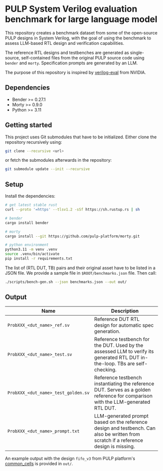 # PULP System Verilog evaluation benchmark for large language model

This repository creates a benchmark dataset from some of the open-source PULP
designs in System Verilog, with the goal of using the benchmark to assess
LLM-based RTL design and verification capabilities.

The reference RTL designs and testbenches are generated as single-source,
self-contained files from the original PULP source code using `bender` and
`morty`. Specification prompts are generated by an LLM.

The purpose of this repository is inspired by
[verilog-eval](https://github.com/NVlabs/verilog-eval) from NVIDIA.

## Dependencies
* Bender >= 0.27.1
* Morty >= 0.9.0
* Python >= 3.11

## Getting started

This project uses Git submodules that have to be initialized. Either clone the repository recursively using:

```bash
git clone --recursive <url>
```

or fetch the submodules afterwards in the repository:

```bash
git submodule update --init --recursive
```

## Setup

Install the dependencies:

```sh
# get latest stable rust
curl --proto '=https' --tlsv1.2 -sSf https://sh.rustup.rs | sh

# bender
cargo install bender

# morty
cargo install --git https://github.com/pulp-platform/morty.git

# python environment
python3.11 -m venv .venv
source .venv/bin/activate
pip install -r requirements.txt
```

The list of (RTL DUT, TB) pairs and their original asset have to be listed in a
JSON file. We provide a sample file in `$ROOT/benchmarks.json` file. Then call:

```bash
./scripts/bench-gen.sh --json benchmarks.json --out out/
```

## Output

| Name                        | Description                                                                                              |
|-------------------------------------|----------------------------------------------------------------------------------------------------------|
| `ProbXXX_<dut_name>_ref.sv`         | Reference DUT RTL design for automatic spec generation.                                                  |
| `ProbXXX_<dut_name>_test.sv`        | Reference testbench for the DUT. Used by the assessed LLM to verify its generated RTL DUT in-the-loop. TBs are self-checking. |
| `ProbXXX_<dut_name>_test_golden.sv` | Reference testbench instantiating the reference DUT. Serves as a golden reference for comparison with the LLM-generated RTL DUT. |
| `ProbXXX_<dut_name>_prompt.txt`     | LLM-generated prompt based on the reference design and testbench. Can also be written from scratch if a reference design is missing. |

An example output with the design `fifo_v3` from PULP platform's
[common_cells](https://github.com/pulp-platform/common_cells) is provided in
`out/`.
